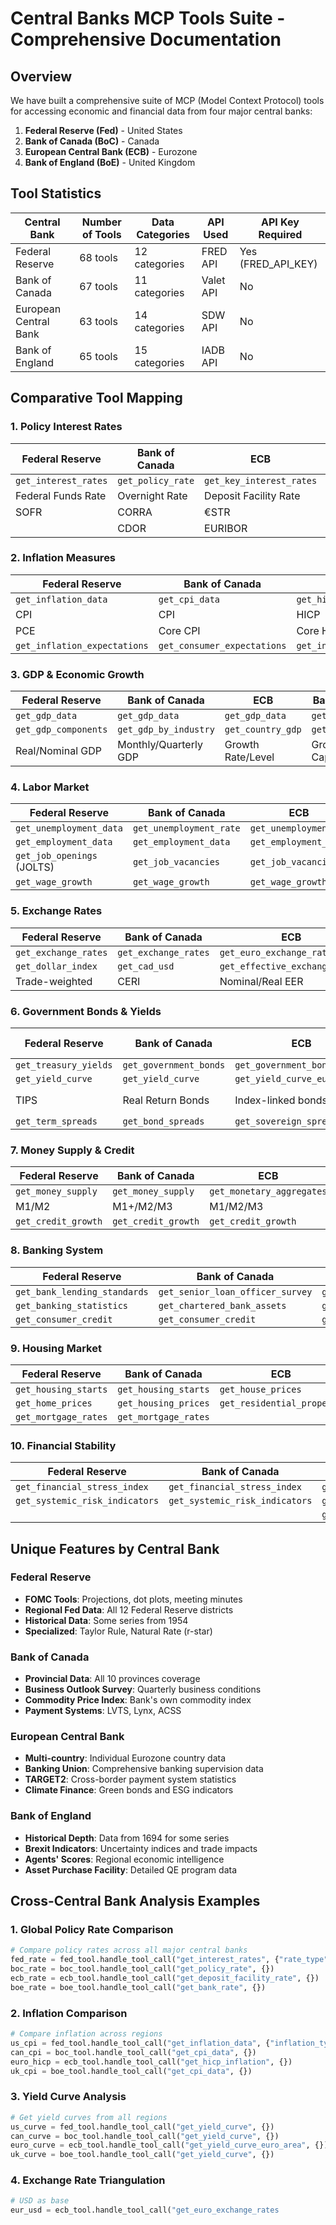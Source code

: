 # Central Banks MCP Tools Suite - Comprehensive Documentation

## Overview

We have built a comprehensive suite of MCP (Model Context Protocol) tools for accessing economic and financial data from four major central banks:

1. **Federal Reserve (Fed)** - United States
2. **Bank of Canada (BoC)** - Canada  
3. **European Central Bank (ECB)** - Eurozone
4. **Bank of England (BoE)** - United Kingdom

## Tool Statistics

| Central Bank | Number of Tools | Data Categories | API Used | API Key Required |
|-------------|-----------------|-----------------|----------|------------------|
| Federal Reserve | 68 tools | 12 categories | FRED API | Yes (FRED_API_KEY) |
| Bank of Canada | 67 tools | 11 categories | Valet API | No |
| European Central Bank | 63 tools | 14 categories | SDW API | No |
| Bank of England | 65 tools | 15 categories | IADB API | No |

## Comparative Tool Mapping

### 1. Policy Interest Rates

| Federal Reserve | Bank of Canada | ECB | Bank of England |
|----------------|----------------|-----|-----------------|
| `get_interest_rates` | `get_policy_rate` | `get_key_interest_rates` | `get_bank_rate` |
| Federal Funds Rate | Overnight Rate | Deposit Facility Rate | Bank Rate |
| SOFR | CORRA | €STR | SONIA |
| | CDOR | EURIBOR | Term SONIA |

### 2. Inflation Measures

| Federal Reserve | Bank of Canada | ECB | Bank of England |
|----------------|----------------|-----|-----------------|
| `get_inflation_data` | `get_cpi_data` | `get_hicp_inflation` | `get_inflation_data` |
| CPI | CPI | HICP | CPI/CPIH/RPI |
| PCE | Core CPI | Core HICP | Core CPI |
| `get_inflation_expectations` | `get_consumer_expectations` | `get_inflation_expectations` | `get_inflation_expectations` |

### 3. GDP & Economic Growth

| Federal Reserve | Bank of Canada | ECB | Bank of England |
|----------------|----------------|-----|-----------------|
| `get_gdp_data` | `get_gdp_data` | `get_gdp_data` | `get_gdp_data` |
| `get_gdp_components` | `get_gdp_by_industry` | `get_country_gdp` | `get_regional_gdp` |
| Real/Nominal GDP | Monthly/Quarterly GDP | Growth Rate/Level | Growth/Level/Per Capita |

### 4. Labor Market

| Federal Reserve | Bank of Canada | ECB | Bank of England |
|----------------|----------------|-----|-----------------|
| `get_unemployment_data` | `get_unemployment_rate` | `get_unemployment` | `get_unemployment` |
| `get_employment_data` | `get_employment_data` | `get_employment_data` | `get_wage_growth` |
| `get_job_openings` (JOLTS) | `get_job_vacancies` | `get_job_vacancies` | `get_productivity` |
| `get_wage_growth` | `get_wage_growth` | `get_wage_growth` | |

### 5. Exchange Rates

| Federal Reserve | Bank of Canada | ECB | Bank of England |
|----------------|----------------|-----|-----------------|
| `get_exchange_rates` | `get_exchange_rates` | `get_euro_exchange_rates` | `get_sterling_exchange_rates` |
| `get_dollar_index` | `get_cad_usd` | `get_effective_exchange_rates` | `get_effective_exchange_rates` |
| Trade-weighted | CERI | Nominal/Real EER | Nominal/Real EER |

### 6. Government Bonds & Yields

| Federal Reserve | Bank of Canada | ECB | Bank of England |
|----------------|----------------|-----|-----------------|
| `get_treasury_yields` | `get_government_bonds` | `get_government_bond_yields` | `get_gilt_yields` |
| `get_yield_curve` | `get_yield_curve` | `get_yield_curve_euro_area` | `get_yield_curve` |
| TIPS | Real Return Bonds | Index-linked bonds | Index-linked gilts |
| `get_term_spreads` | `get_bond_spreads` | `get_sovereign_spreads` | |

### 7. Money Supply & Credit

| Federal Reserve | Bank of Canada | ECB | Bank of England |
|----------------|----------------|-----|-----------------|
| `get_money_supply` | `get_money_supply` | `get_monetary_aggregates` | `get_money_supply` |
| M1/M2 | M1+/M2/M3 | M1/M2/M3 | M0/M4 |
| `get_credit_growth` | `get_credit_growth` | `get_credit_growth` | `get_credit_growth` |

### 8. Banking System

| Federal Reserve | Bank of Canada | ECB | Bank of England |
|----------------|----------------|-----|-----------------|
| `get_bank_lending_standards` | `get_senior_loan_officer_survey` | `get_bank_lending_survey` | `get_credit_conditions_survey` |
| `get_banking_statistics` | `get_chartered_bank_assets` | `get_bank_balance_sheets` | `get_bank_capital_ratios` |
| `get_consumer_credit` | `get_consumer_credit` | `get_bank_lending_rates` | `get_consumer_credit` |

### 9. Housing Market

| Federal Reserve | Bank of Canada | ECB | Bank of England |
|----------------|----------------|-----|-----------------|
| `get_housing_starts` | `get_housing_starts` | `get_house_prices` | `get_house_prices` |
| `get_home_prices` | `get_housing_prices` | `get_residential_property` | `get_mortgage_approvals` |
| `get_mortgage_rates` | `get_mortgage_rates` | | `get_mortgage_rates` |

### 10. Financial Stability

| Federal Reserve | Bank of Canada | ECB | Bank of England |
|----------------|----------------|-----|-----------------|
| `get_financial_stress_index` | `get_financial_stress_index` | `get_systemic_risk_indicators` | `get_systemic_risk_survey` |
| `get_systemic_risk_indicators` | `get_systemic_risk_indicators` | `get_financial_stress_index` | `get_countercyclical_buffer` |
| | | `get_macroprudential_measures` | `get_leverage_ratio` |

## Unique Features by Central Bank

### Federal Reserve
- **FOMC Tools**: Projections, dot plots, meeting minutes
- **Regional Fed Data**: All 12 Federal Reserve districts
- **Historical Data**: Some series from 1954
- **Specialized**: Taylor Rule, Natural Rate (r-star)

### Bank of Canada
- **Provincial Data**: All 10 provinces coverage
- **Business Outlook Survey**: Quarterly business conditions
- **Commodity Price Index**: Bank's own commodity index
- **Payment Systems**: LVTS, Lynx, ACSS

### European Central Bank
- **Multi-country**: Individual Eurozone country data
- **Banking Union**: Comprehensive banking supervision data
- **TARGET2**: Cross-border payment system statistics
- **Climate Finance**: Green bonds and ESG indicators

### Bank of England
- **Historical Depth**: Data from 1694 for some series
- **Brexit Indicators**: Uncertainty indices and trade impacts
- **Agents' Scores**: Regional economic intelligence
- **Asset Purchase Facility**: Detailed QE program data

## Cross-Central Bank Analysis Examples

### 1. Global Policy Rate Comparison
```python
# Compare policy rates across all major central banks
fed_rate = fed_tool.handle_tool_call("get_interest_rates", {"rate_type": "federal_funds"})
boc_rate = boc_tool.handle_tool_call("get_policy_rate", {})
ecb_rate = ecb_tool.handle_tool_call("get_deposit_facility_rate", {})
boe_rate = boe_tool.handle_tool_call("get_bank_rate", {})
```

### 2. Inflation Comparison
```python
# Compare inflation across regions
us_cpi = fed_tool.handle_tool_call("get_inflation_data", {"inflation_type": "cpi"})
can_cpi = boc_tool.handle_tool_call("get_cpi_data", {})
euro_hicp = ecb_tool.handle_tool_call("get_hicp_inflation", {})
uk_cpi = boe_tool.handle_tool_call("get_cpi_data", {})
```

### 3. Yield Curve Analysis
```python
# Get yield curves from all regions
us_curve = fed_tool.handle_tool_call("get_yield_curve", {})
can_curve = boc_tool.handle_tool_call("get_yield_curve", {})
euro_curve = ecb_tool.handle_tool_call("get_yield_curve_euro_area", {})
uk_curve = boe_tool.handle_tool_call("get_yield_curve", {})
```

### 4. Exchange Rate Triangulation
```python
# USD as base
eur_usd = ecb_tool.handle_tool_call("get_euro_exchange_rates